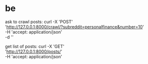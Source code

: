 # be


ask to crawl posts:
curl -X 'POST' \
  'http://127.0.0.1:8000/crawl/?subreddit=personalfinance&number=10' \
  -H 'accept: application/json' \
  -d ''

get list of posts:
curl -X 'GET' \
  'http://127.0.0.1:8000/posts/' \
  -H 'accept: application/json'
  
